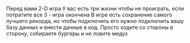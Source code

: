 Перед вами 2-D игра 
У вас есть три жизни чтобы не проиграть, если потратите все 3 - игра окончена
В игре есть сохранение самого лучшего рекорда, но чтобы подключить его нужно подключить вашу базу данных и внести данные в код. 
Просто ходите со стороны в сторону, собираете бургеры и не ловите медуз
